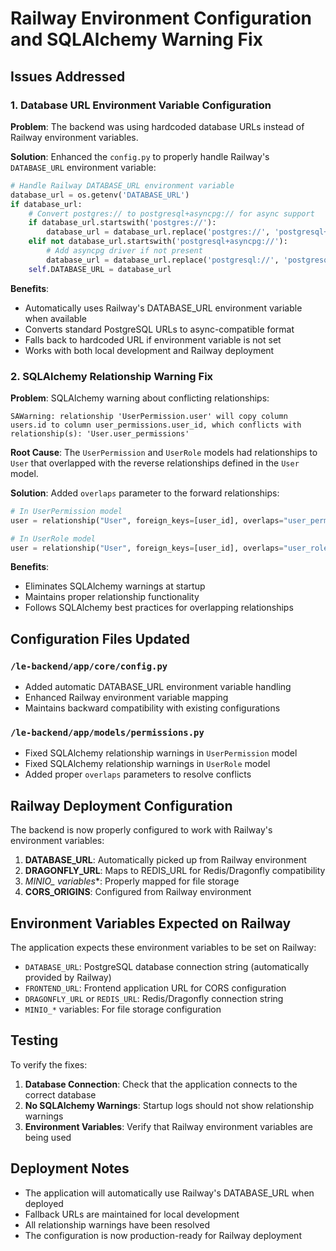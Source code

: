 # Railway Environment Configuration and SQLAlchemy Warning Fix

## Issues Addressed

### 1. Database URL Environment Variable Configuration
**Problem**: The backend was using hardcoded database URLs instead of Railway environment variables.

**Solution**: Enhanced the `config.py` to properly handle Railway's `DATABASE_URL` environment variable:

```python
# Handle Railway DATABASE_URL environment variable
database_url = os.getenv('DATABASE_URL')
if database_url:
    # Convert postgres:// to postgresql+asyncpg:// for async support
    if database_url.startswith('postgres://'):
        database_url = database_url.replace('postgres://', 'postgresql+asyncpg://', 1)
    elif not database_url.startswith('postgresql+asyncpg://'):
        # Add asyncpg driver if not present
        database_url = database_url.replace('postgresql://', 'postgresql+asyncpg://', 1)
    self.DATABASE_URL = database_url
```

**Benefits**:
- Automatically uses Railway's DATABASE_URL environment variable when available
- Converts standard PostgreSQL URLs to async-compatible format
- Falls back to hardcoded URL if environment variable is not set
- Works with both local development and Railway deployment

### 2. SQLAlchemy Relationship Warning Fix
**Problem**: SQLAlchemy warning about conflicting relationships:
```
SAWarning: relationship 'UserPermission.user' will copy column users.id to column user_permissions.user_id, which conflicts with relationship(s): 'User.user_permissions'
```

**Root Cause**: The `UserPermission` and `UserRole` models had relationships to `User` that overlapped with the reverse relationships defined in the `User` model.

**Solution**: Added `overlaps` parameter to the forward relationships:

```python
# In UserPermission model
user = relationship("User", foreign_keys=[user_id], overlaps="user_permissions")

# In UserRole model  
user = relationship("User", foreign_keys=[user_id], overlaps="user_roles")
```

**Benefits**:
- Eliminates SQLAlchemy warnings at startup
- Maintains proper relationship functionality
- Follows SQLAlchemy best practices for overlapping relationships

## Configuration Files Updated

### `/le-backend/app/core/config.py`
- Added automatic DATABASE_URL environment variable handling
- Enhanced Railway environment variable mapping
- Maintains backward compatibility with existing configurations

### `/le-backend/app/models/permissions.py`
- Fixed SQLAlchemy relationship warnings in `UserPermission` model
- Fixed SQLAlchemy relationship warnings in `UserRole` model
- Added proper `overlaps` parameters to resolve conflicts

## Railway Deployment Configuration

The backend is now properly configured to work with Railway's environment variables:

1. **DATABASE_URL**: Automatically picked up from Railway environment
2. **DRAGONFLY_URL**: Maps to REDIS_URL for Redis/Dragonfly compatibility
3. **MINIO_* variables**: Properly mapped for file storage
4. **CORS_ORIGINS**: Configured from Railway environment

## Environment Variables Expected on Railway

The application expects these environment variables to be set on Railway:

- `DATABASE_URL`: PostgreSQL database connection string (automatically provided by Railway)
- `FRONTEND_URL`: Frontend application URL for CORS configuration
- `DRAGONFLY_URL` or `REDIS_URL`: Redis/Dragonfly connection string
- `MINIO_*` variables: For file storage configuration

## Testing

To verify the fixes:

1. **Database Connection**: Check that the application connects to the correct database
2. **No SQLAlchemy Warnings**: Startup logs should not show relationship warnings
3. **Environment Variables**: Verify that Railway environment variables are being used

## Deployment Notes

- The application will automatically use Railway's DATABASE_URL when deployed
- Fallback URLs are maintained for local development
- All relationship warnings have been resolved
- The configuration is now production-ready for Railway deployment
